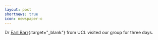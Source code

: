 ```yaml
---
layout: post
shortnews: true
icon: newspaper-o
---
```


Dr [Earl Barr](http://earlbarr.com/){:target="_blank"} from UCL visited our group for three days.